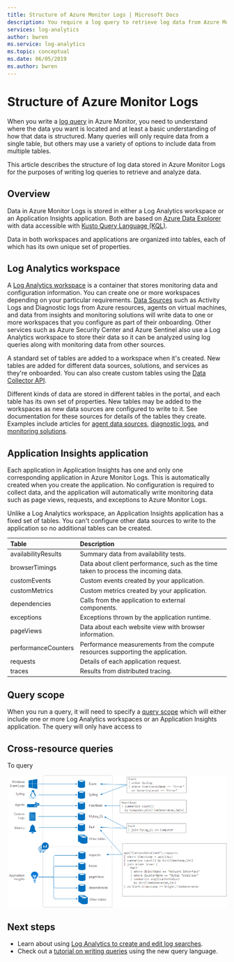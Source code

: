 ```yaml
---
title: Structure of Azure Monitor Logs | Microsoft Docs
description: You require a log query to retrieve log data from Azure Monitor.  This article describes how new log queries are used in Azure Monitor and provides concepts that you need to understand before creating one.
services: log-analytics
author: bwren
ms.service: log-analytics
ms.topic: conceptual
ms.date: 06/05/2019
ms.author: bwren
---
```


# Structure of Azure Monitor Logs
When you write a [log query](log-auery-overview.md) in Azure Monitor, you need to understand where the data you want is located and at least a basic understanding of how that data is structured. Many queries will only require data from a single table, but others may use a variety of options to include data from multiple tables.

This article describes the structure of log data stored in Azure Monitor Logs for the purposes of writing log queries to retrieve and analyze data.

## Overview
Data in Azure Monitor Logs is stored in either a Log Analytics workspace or an Application Insights application. Both are based on [Azure Data Explorer](/azure/data-explorer/) with data accessible with [Kusto Query Language (KQL)](/azure/kusto/query/).

Data in both workspaces and applications are organized into tables, each of which has its own unique set of properties. 

## Log Analytics workspace
A [Log Analytics workspace](../platform/manage-access.md) is a container that stores monitoring data and configuration information. You can create one or more workspaces depending on your particular requirements. [Data Sources](../platform/data-sources.md) such as Activity Logs and Diagnostic logs from Azure resources, agents on virtual machines, and data from insights and monitoring solutions will write data to one or more workspaces that you configure as part of their onboarding. Other services such as Azure Security Center and Azure Sentinel also use a Log Analytics workspace to store their data so it can be analyzed using log queries along with monitoring data from other sources.

A standard set of tables are added to a workspace when it's created. New tables are added for different data sources, solutions, and services as they're onboarded. You can also create custom tables using the [Data Collector API](../platform/data-collector-api.md).

Different kinds of data are stored in different tables in the portal, and each table has its own set of properties. New tables may be added to the workspaces as new data sources are configured to write to it. See documentation for these sources for details of the tables they create. Examples include articles for [agent data sources](../platform/agent-data-sources.md), [diagnostic logs](../platform/diagnostic-logs-schema.md), and [monitoring solutions](../insights/solutions-inventory.md).

## Application Insights application
Each application in Application Insights has one and only one corresponding application in Azure Monitor Logs. This is automatically created when you create the application. No configuration is required to collect data, and the application will automatically write monitoring data such as page views, requests, and exceptions to Azure Monitor Logs.

Unlike a Log Analytics workspace, an Application Insights application has a fixed set of tables. You can't configure other data sources to write to the application so no additional tables can be created. 

| Table | Description | 
|:---|:---|
| availabilityResults | Summary data from availability tests. |
| browserTimings      | Data about client performance, such as the time taken to process the incoming data. |
| customEvents        | Custom events created by your application. |
| customMetrics       | Custom metrics created by your application. |
| dependencies        | Calls from the application to external components. |
| exceptions          | Exceptions thrown by the application runtime. |
| pageViews           | Data about each website view with browser information. |
| performanceCounters | Performance measurements from the compute resources supporting the application. |
| requests            | Details of each application request.  |
| traces              | Results from distributed tracing. |


## Query scope
When you run a query, it will need to specify a [query scope](scope.md) which will either include one or more Log Analytics workspaces or an Application Insights application. The query will only have access to 

## Cross-resource queries
To query 

![Tables](media/log-query-overview/queries-tables.png)




## Next steps
- Learn about using [Log Analytics to create and edit log searches](../log-query/portals.md).
- Check out a [tutorial on writing queries](../log-query/get-started-queries.md) using the new query language.
